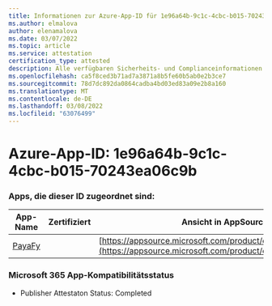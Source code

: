 ```yaml
---
title: Informationen zur Azure-App-ID für 1e96a64b-9c1c-4cbc-b015-70243ea06c9b
ms.author: elmalova
author: elenamalova
ms.date: 03/07/2022
ms.topic: article
ms.service: attestation
certification_type: attested
description: Alle verfügbaren Sicherheits- und Complianceinformationen für 1e96a64b-9c1c-4cbc-b015-70243ea06c9b.
ms.openlocfilehash: ca5f8ced3b71ad7a3871a8b5fe60b5ab0e2b3ce7
ms.sourcegitcommit: 78d7dc892da0864cadba4bd03ed83a09e2b8a160
ms.translationtype: MT
ms.contentlocale: de-DE
ms.lasthandoff: 03/08/2022
ms.locfileid: "63076499"
---
```

# <a name="azure-app-id-1e96a64b-9c1c-4cbc-b015-70243ea06c9b"></a>Azure-App-ID: 1e96a64b-9c1c-4cbc-b015-70243ea06c9b


### <a name="apps-associated-with-this-id"></a>Apps, die dieser ID zugeordnet sind:
| **App-Name** | **Zertifiziert** | **Ansicht in AppSource** |
|--------------|---------------|-----------------------|
| [PayaFy](https://docs.microsoft.com/microsoft-365-app-certification/forward/WA200003397) |  | [https://appsource.microsoft.com/product/office/WA200003397](https://appsource.microsoft.com/product/office/WA200003397) |

### <a name="microsoft-365-app-compliance-status"></a>Microsoft 365 App-Kompatibilitätsstatus
- Publisher Attestaton Status: Completed

